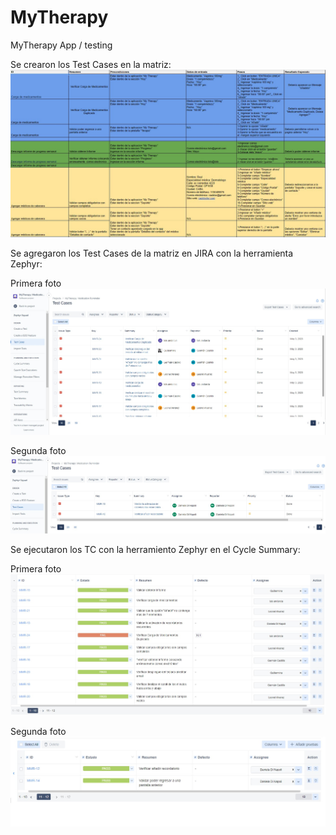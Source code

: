# MyTherapy
 MyTherapy App / testing

Se crearon los Test Cases en la matriz:
[![](matriz.jpg)]()

Se agregaron los Test Cases de la matriz en JIRA con la herramienta Zephyr:

Primera foto
[![](tc1.jpg)]()

Segunda foto
[![](tc2.jpg)]()


Se ejecutaron los TC con la herramiento Zephyr en el Cycle Summary:

Primera foto
[![](cycle1.jpg)]()

Segunda foto
[![](cycle2.jpg)]()


